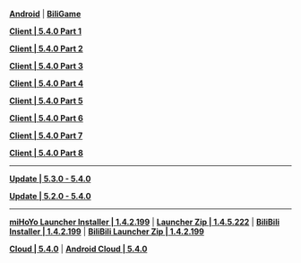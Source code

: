 **[Android](https://autopatchcn.yuanshen.com/client_app/download/Android/20250125201545_gha0IQ1BkLIOw6B4/mihoyo/yuanshen_5.4.0.apk)** | **[BiliGame](https://pkg.biligame.com/games/ys_5.4.0_30057195_30231699_20250126_070253_d7bf0.apk)**

**[Client | 5.4.0  Part 1](https://autopatchcn.yuanshen.com/client_app/download/pc_zip/20250125201057_0ifxFarbiqTpJ7WD/YuanShen_5.4.0.zip.001)**

**[Client | 5.4.0  Part 2](https://autopatchcn.yuanshen.com/client_app/download/pc_zip/20250125201057_0ifxFarbiqTpJ7WD/YuanShen_5.4.0.zip.002)**

**[Client | 5.4.0  Part 3](https://autopatchcn.yuanshen.com/client_app/download/pc_zip/20250125201057_0ifxFarbiqTpJ7WD/YuanShen_5.4.0.zip.003)**

**[Client | 5.4.0  Part 4](https://autopatchcn.yuanshen.com/client_app/download/pc_zip/20250125201057_0ifxFarbiqTpJ7WD/YuanShen_5.4.0.zip.004)**

**[Client | 5.4.0  Part 5](https://autopatchcn.yuanshen.com/client_app/download/pc_zip/20250125201057_0ifxFarbiqTpJ7WD/YuanShen_5.4.0.zip.005)**

**[Client | 5.4.0  Part 6](https://autopatchcn.yuanshen.com/client_app/download/pc_zip/20250125201057_0ifxFarbiqTpJ7WD/YuanShen_5.4.0.zip.006)**

**[Client | 5.4.0  Part 7](https://autopatchcn.yuanshen.com/client_app/download/pc_zip/20250125201057_0ifxFarbiqTpJ7WD/YuanShen_5.4.0.zip.007)**

**[Client | 5.4.0  Part 8](https://autopatchcn.yuanshen.com/client_app/download/pc_zip/20250125201057_0ifxFarbiqTpJ7WD/YuanShen_5.4.0.zip.008)**

---

**[Update | 5.3.0 - 5.4.0](https://autopatchcn.yuanshen.com/client_app/update/hk4e_cn/game_5.3.0_5.4.0_hdiff_pMLdaxlPCASusOeB.zip)**

**[Update | 5.2.0 - 5.4.0](https://autopatchcn.yuanshen.com/client_app/update/hk4e_cn/game_5.2.0_5.4.0_hdiff_EdSCPkifXajpmPgi.zip)**

---

**[miHoYo Launcher Installer | 1.4.2.199](https://autopatchcn.yuanshen.com/client_app/download/launcher/20241225164539_9oyGHAOXvzP4uaBW/mihoyo/yuanshen_setup_202412201736.exe)** | **[Launcher Zip | 1.4.5.222](https://hyp-webstatic.mihoyo.com/hyp-client/jGHBHlcOq1_1.4.5.222_1_1_cps_hyp_cn_jGHBHlcOq1_23mihoyo_202501242344_MGcUoDtr.zip)** | **[BiliBili Installer | 1.4.2.199](https://pkg.biligame.com/games/yuanshen_setup_202412201837/888966/yuanshen_setup_202412201837.exe)** | **[BiliBili Launcher Zip | 1.4.2.199](https://hyp-webstatic.mihoyo.com/hyp-client/umfgRO5gh5_1.4.2.199_14_0_cps_hk4e_cn_umfgRO5gh5_14mihoyo_202412201836_lBVMGsuZ.zip)**

**[Cloud | 5.4.0](https://autopatchcn.yuanshen.com/client_app/download/cloudgame/pc/20250205155227_2IucEVevLj4euT7V/cbu102/yscloud_5.4.0.exe)** | **[Android Cloud | 5.4.0](https://autopatchcn.yuanshen.com/client_app/download/cloudgame/android/20250205154312_uc9UDREtq49K88a2/cyydweb/yscloud_5.4.0.apk)**
